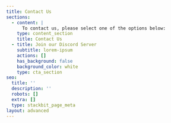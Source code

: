 ```yaml
---
title: Contact Us
sections:
  - content: |
      To contact us, please select one of the options below:
    type: content_section
    title: Contact Us
  - title: Join our Discord Server
    subtitle: lorem-ipsum
    actions: []
    has_background: false
    background_color: white
    type: cta_section
seo:
  title: ''
  description: ''
  robots: []
  extra: []
  type: stackbit_page_meta
layout: advanced
---
```

